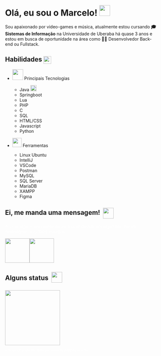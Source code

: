  # Olá, eu sou o Marcelo! <img width="35px" margin="0px" src="https://media.tenor.com/4K2_dLLq-pwAAAAj/charmander-chases-tail.gif">
Sou apaixonado por video-games e música, atualmente estou cursando **🎓Sistemas de Informação** na Universidade de Uberaba há quase 3 anos e estou em busca de oportunidade na área como 👨‍💻 Desenvolvedor Back-end ou Fullstack.


## Habilidades <img src="https://user-images.githubusercontent.com/74038190/212284087-bbe7e430-757e-4901-90bf-4cd2ce3e1852.gif" width="25px" style="vertical-align: middle;" />


- <img width="35px" src="https://media.giphy.com/media/WUlplcMpOCEmTGBtBW/giphy.gif" width="30"> Principais Tecnologias
  - Java <img width="20px" src="https://camo.githubusercontent.com/d50eff3850de45840a5ca6bb2fb636fce56e47d22b98caf05b35e674d6b1eaca/68747470733a2f2f63756c746f667468657061727479706172726f742e636f6d2f706172726f74732f6173796e63706172726f742e676966">
  - Springboot
  - Lua
  - PHP
  - C
  - SQL
  - HTML/CSS
  - Javascript
  - Python
  

- <img src="https://user-images.githubusercontent.com/74038190/216649426-0c2ee152-84d8-4707-85c4-27a378d2f78a.gif" width="30">  Ferramentas
  - Linux Ubuntu
  - IntelliJ
  - VSCode
  - Postman
  - MySQL
  - SQL Server
  - MariaDB
  - XAMPP
  - Figma

## Ei, me manda uma mensagem! <img width="35px" style="vertical-align: middle; margin: 0px 0px 0px 5px;" src="https://user-images.githubusercontent.com/74038190/226127923-0e8b7792-7b3c-462b-951b-63c96ba1a5af.gif">
<p style="font-size: 14px; color: #ffffff;">Achou algo interessante ou está com dúvida em algo? Me manda mensagem, sou todo ouvidos.</p>


<a href="https://www.linkedin.com/in/marcelo-alexandre-dev/"><img src="https://user-images.githubusercontent.com/74038190/235294012-0a55e343-37ad-4b0f-924f-c8431d9d2483.gif" width="80px"></a><a href="https://discord.com/users/276064539739684864"><img src="https://user-images.githubusercontent.com/74038190/235294015-47144047-25ab-417c-af1b-6746820a20ff.gif" width="80px"></a>



## Alguns status <img width="35px" style="vertical-align: middle; margin: 0px 0px 8px 5px;" src="https://user-images.githubusercontent.com/74038190/216649441-c7a4d602-5d9b-4c5b-99d4-697bddf6f8e0.gif">
<div>
<a href="https://github.com/marceloaaps"></a>
<img loading="lazy" height="180em" src="https://github-readme-stats.vercel.app/api/top-langs/?username=marceloaaps&layout=compact&langs_count=7&theme=synthwave"/>
</div>
<p style="font-size: 10px; font-style: italic; color: #ffffff;">*Os status estão alterados por conta de projetos externos.</p>



